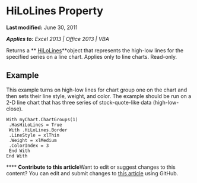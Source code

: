 
# HiLoLines Property

 **Last modified:** June 30, 2011

 _**Applies to:** Excel 2013 | Office 2013 | VBA_

Returns a  ** [HiLoLines](6793025e-0b3e-360c-4292-02397395535a.md)**object that represents the high-low lines for the specified series on a line chart. Applies only to line charts. Read-only.


## Example

This example turns on high-low lines for chart group one on the chart and then sets their line style, weight, and color. The example should be run on a 2-D line chart that has three series of stock-quote-like data (high-low-close).


```
With myChart.ChartGroups(1) 
 .HasHiLoLines = True 
 With .HiLoLines.Border 
 .LineStyle = xlThin 
 .Weight = xlMedium 
 .ColorIndex = 3 
 End With 
End With
```


****   **Contribute to this article**Want to edit or suggest changes to this content? You can edit and submit changes to  [this article](https://github.com/jhershey00/VBA_Excel_Test/OpenXMLCon/articles/ed2ff722-b477-4346-d807-3d2615abd845.md) using GitHub.

